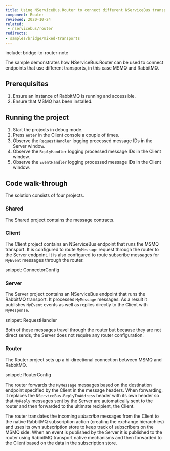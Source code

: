 ```yaml
---
title: Using NServiceBus.Router to connect different NServiceBus transports
component: Router
reviewed: 2020-10-24
related:
 - nservicebus/router
redirects:
- samples/bridge/mixed-transports 
---
```


include: bridge-to-router-note

The sample demonstrates how NServiceBus.Router can be used to connect endpoints that use different transports, in this case MSMQ and RabbitMQ.

## Prerequisites

 1. Ensure an instance of RabbitMQ is running and accessible.
 1. Ensure that MSMQ has been installed.


## Running the project

 1. Start the projects in debug mode.
 1. Press `enter` in the Client console a couple of times.
 1. Observe the `RequestHandler` logging processed message IDs in the Server window.
 1. Observe the `ReplyHandler` logging processed message IDs in the Client window.
 1. Observe the `EventHandler` logging processed message IDs in the Client window.


## Code walk-through

The solution consists of four projects.


### Shared

The Shared project contains the message contracts.


### Client

The Client project contains an NServiceBus endpoint that runs the MSMQ transport. It is configured to route `MyMessage` request through the router to the Server endpoint. It is also configured to route subscribe messages for `MyEvent` messages through the router. 

snippet: ConnectorConfig


### Server

The Server project contains an NServiceBus endpoint that runs the RabbitMQ transport. It processes `MyMessage` messages. As a result it publishes `MyEvent` events as well as replies directly to the Client with `MyResponse`.

snippet: RequestHandler

Both of these messages travel through the router but because they are not direct sends, the Server does not require any router configuration.


### Router

The Router project sets up a bi-directional connection between MSMQ and RabbitMQ.

snippet: RouterConfig

The router forwards the `MyMessage` messages based on the destination endpoint specified by the Client in the message headers. When forwarding, it replaces the `NServiceBus.ReplyToAddress` header with its own header so that `MyReply` messages sent by the Server are automatically sent to the router and then forwarded to the ultimate recipient, the Client.

The router translates the incoming *subscribe* messages from the Client to the native RabbitMQ subscription action (creating the exchange hierarchies) and uses its own subscription store to keep track of subscribers on the MSMQ side. When an event is published by the Server it is published to the router using RabbitMQ transport native mechanisms and then forwarded to the Client based on the data in the subscription store.
